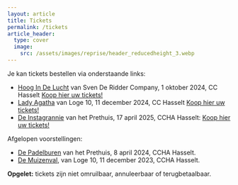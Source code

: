 ```yaml
---
layout: article
title: Tickets
permalink: /tickets
article_header:
  type: cover
  image:
    src: /assets/images/reprise/header_reducedheight_3.webp
---
```


Je kan tickets bestellen via onderstaande links:
- [Hoog In De Lucht](/voorstellingen/hoog-in-de-lucht) van Sven De Ridder Company, 1 oktober 2024, CC Hasselt [Koop hier uw tickets!](https://tickets.roodfluweel.be/reprise/Show/SeatSelection/5fdc05c1-1eb2-4324-a057-483162277b30)
- [Lady Agatha](/voorstellingen/lady-agatha) van Loge 10, 11 december 2024, CC Hasselt [Koop hier uw tickets!](https://tickets.roodfluweel.be/reprise/Show/SeatSelection/ef1a2505-29f6-4316-b01c-34dbf0c308cf)
- [De Instagrannie](/voorstellingen/de-instagrannie) van het Prethuis, 17 april 2025, CCHA Hasselt: [Koop hier uw tickets!](https://tickets.roodfluweel.be/reprise/Show/SeatSelection/78ae96b8-4b94-4308-b44d-a5db0b3ebd33)

Afgelopen voorstellingen:
- [De Padelburen](/voorstellingen/de-padelburen) van het Prethuis, 8 april 2024, CCHA Hasselt.
- [De Muizenval](/voorstellingen/de-muizenval), van Loge 10, 11 december 2023, CCHA Hasselt.

**Opgelet:** tickets zijn niet omruilbaar, annuleerbaar of terugbetaalbaar.
